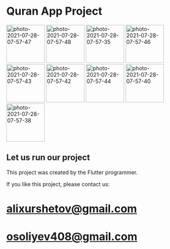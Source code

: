 # Quran App Project

<a href="https://ibb.co/hL0fc6v"><img src="https://i.ibb.co/HBZdCSQ/photo-2021-07-28-07-57-47.jpg" alt="photo-2021-07-28-07-57-47" border="0" width="100"></a>
<a href="https://ibb.co/KWCT1Jf"><img src="https://i.ibb.co/M7qFXmt/photo-2021-07-28-07-57-48.jpg" alt="photo-2021-07-28-07-57-48" border="0" width="100"></a>
<a href="https://ibb.co/82FKgfw"><img src="https://i.ibb.co/ftm1dyW/photo-2021-07-28-07-57-35.jpg" alt="photo-2021-07-28-07-57-35" border="0" width="100"></a>
<a href="https://ibb.co/Twmtr6X"><img src="https://i.ibb.co/D15QLhX/photo-2021-07-28-07-57-46.jpg" alt="photo-2021-07-28-07-57-46" border="0" width="100"></a>
<a href="https://ibb.co/GJcDkjS"><img src="https://i.ibb.co/TTmGR53/photo-2021-07-28-07-57-43.jpg" alt="photo-2021-07-28-07-57-43" border="0" width="100"></a>
<a href="https://ibb.co/JFZWYS1"><img src="https://i.ibb.co/HpZLc9S/photo-2021-07-28-07-57-42.jpg" alt="photo-2021-07-28-07-57-42" border="0" width="100"></a>
<a href="https://ibb.co/xM5X8cP"><img src="https://i.ibb.co/0fJmVW8/photo-2021-07-28-07-57-44.jpg" alt="photo-2021-07-28-07-57-44" border="0" width="100"></a>
<a href="https://ibb.co/mB0kCW4"><img src="https://i.ibb.co/BPGbVMB/photo-2021-07-28-07-57-40.jpg" alt="photo-2021-07-28-07-57-40" border="0" width="100"></a>
<a href="https://ibb.co/PDcGBrP"><img src="https://i.ibb.co/GHWQgd8/photo-2021-07-28-07-57-38.jpg" alt="photo-2021-07-28-07-57-38" border="0" width="100"></a>

## Let us run our project

This project was created by the Flutter programmer.

If you like this project, please contact us: 
# alixurshetov@gmail.com 
# osoliyev408@gmail.com
